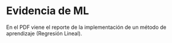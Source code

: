 # Evidencia de ML
En el PDF viene el reporte de la implementación de un método de aprendizaje (Regresión Lineal). 
